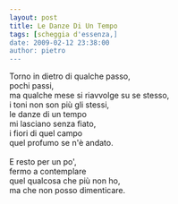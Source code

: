 ```yaml
---
layout: post
title: Le Danze Di Un Tempo
tags: [scheggia d'essenza,]
date: 2009-02-12 23:38:00
author: pietro
---
```

Torno in dietro di qualche passo,<br/>pochi passi,<br/>ma qualche mese si riavvolge su se stesso,<br/>i toni non son più gli stessi,<br/>le danze di un tempo<br/>mi lasciano senza fiato,<br/>i fiori di quel campo<br/>quel profumo se n'è andato.<br/><br/>E resto per un po',<br/>fermo a contemplare<br/>quel qualcosa che più non ho,<br/>ma che non posso dimenticare.
